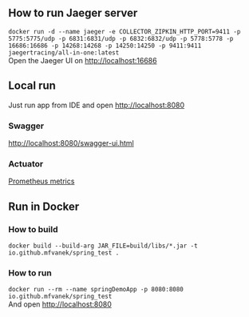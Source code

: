 ## How to run Jaeger server
`docker run -d --name jaeger -e COLLECTOR_ZIPKIN_HTTP_PORT=9411 -p 5775:5775/udp -p 6831:6831/udp -p 6832:6832/udp -p 5778:5778 -p 16686:16686 -p 14268:14268 -p 14250:14250 -p 9411:9411 jaegertracing/all-in-one:latest`  
Open the Jaeger UI on [http://localhost:16686](http://localhost:16686)

## Local run
Just run app from IDE and open [http://localhost:8080](http://localhost:8080)

### Swagger
[http://localhost:8080/swagger-ui.html](http://localhost:8080/swagger-ui.html)

### Actuator
[Prometheus metrics](http://localhost:8080/actuator/prometheus)

## Run in Docker

### How to build
`docker build --build-arg JAR_FILE=build/libs/*.jar -t io.github.mfvanek/spring_test .`

### How to run
`docker run --rm --name springDemoApp -p 8080:8080 io.github.mfvanek/spring_test`  
And open [http://localhost:8080](http://localhost:8080)
